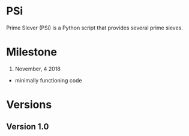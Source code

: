 # PSi

Prime SIever (PSi) is a Python script that provides several prime sieves.

# Milestone

1. November, 4 2018
  - minimally functioning code
  
# Versions

## Version 1.0
